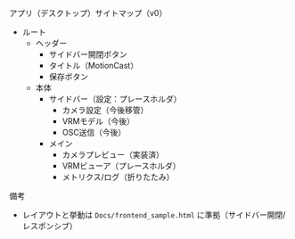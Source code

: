 アプリ（デスクトップ）サイトマップ（v0）

- ルート
  - ヘッダー
    - サイドバー開閉ボタン
    - タイトル（MotionCast）
    - 保存ボタン
  - 本体
    - サイドバー（設定：プレースホルダ）
      - カメラ設定（今後移管）
      - VRMモデル（今後）
      - OSC送信（今後）
    - メイン
      - カメラプレビュー（実装済）
      - VRMビューア（プレースホルダ）
      - メトリクス/ログ（折りたたみ）

備考
- レイアウトと挙動は `Docs/frontend_sample.html` に準拠（サイドバー開閉/レスポンシブ）
